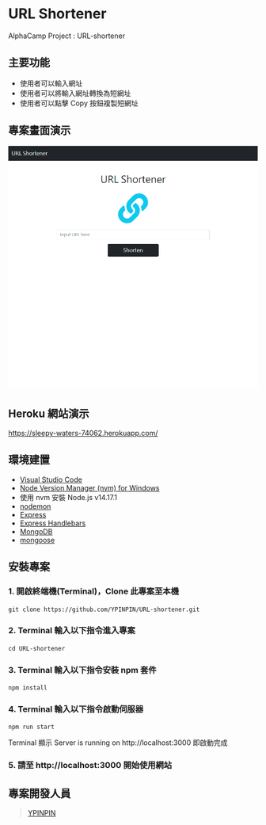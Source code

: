 # URL Shortener

AlphaCamp Project : URL-shortener

## 主要功能

- 使用者可以輸入網址
- 使用者可以將輸入網址轉換為短網址
- 使用者可以點擊 Copy 按鈕複製短網址

## 專案畫面演示

![demo](./demo.gif)

## Heroku 網站演示

https://sleepy-waters-74062.herokuapp.com/

## 環境建置

- [Visual Studio Code](https://code.visualstudio.com/)
- [Node Version Manager (nvm) for Windows](https://github.com/coreybutler/nvm-windows/releases)
- 使用 nvm 安裝 Node.js v14.17.1
- [nodemon](https://www.npmjs.com/package/nodemon)
- [Express](https://www.npmjs.com/package/express)
- [Express Handlebars](https://www.npmjs.com/package/express-handlebars)
- [MongoDB](https://www.mongodb.com/try/download/community)
- [mongoose](https://www.npmjs.com/package/mongoose)

## 安裝專案

### 1. 開啟終端機(Terminal)，Clone 此專案至本機

```
git clone https://github.com/YPINPIN/URL-shortener.git
```

### 2. Terminal 輸入以下指令進入專案

```
cd URL-shortener
```

### 3. Terminal 輸入以下指令安裝 npm 套件

```
npm install
```

### 4. Terminal 輸入以下指令啟動伺服器

```
npm run start
```

Terminal 顯示 Server is running on http://localhost:3000 即啟動完成

### 5. 請至 http://localhost:3000 開始使用網站

## 專案開發人員

> [YPINPIN](https://github.com/YPINPIN)
